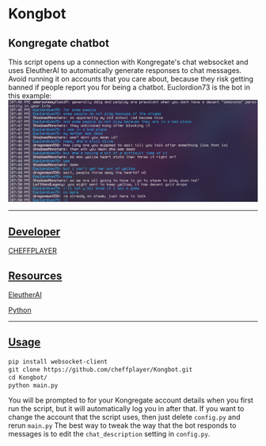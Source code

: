 # Kongbot
## Kongregate chatbot
This script opens up a connection with Kongregate's chat websocket and uses EleutherAI to automatically generate responses to chat messages. Avoid running it on accounts that you care about, because they risk getting banned if people report you for being a chatbot.
Euclordion73 is the bot in this example:
![image](example.png)

------------
## <u>Developer</u>
[CHEFFPLAYER](https://www.kongregate.com/accounts/cheffplayer "CHEFFPLAYER")

## <u>Resources</u>
[EleutherAI](https://6b.eleuther.ai/ "EleutherAI")

[Python](https://www.python.org/ "Python")

------------
## <u>Usage</u>

```shell
pip install websocket-client
git clone https://github.com/cheffplayer/Kongbot.git
cd Kongbot/
python main.py
```

You will be prompted to for your Kongregate account details when you first run the script, but it will automatically log you in after that. If you want to change the account that the script uses, then just delete `config.py` and rerun `main.py`
The best way to tweak the way that the bot responds to messages is to edit the `chat_description` setting in `config.py`.
